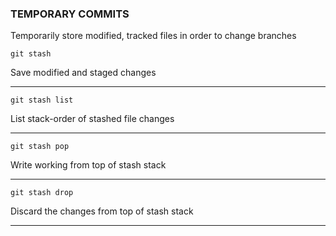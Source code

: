 ### TEMPORARY COMMITS
Temporarily store modified, tracked files in order to change branches

```
git stash
```
Save modified and staged changes

---

```
git stash list
```
List stack-order of stashed file changes

---

```
git stash pop
```
Write working from top of stash stack

---

```
git stash drop
```
Discard the changes from top of stash stack

---